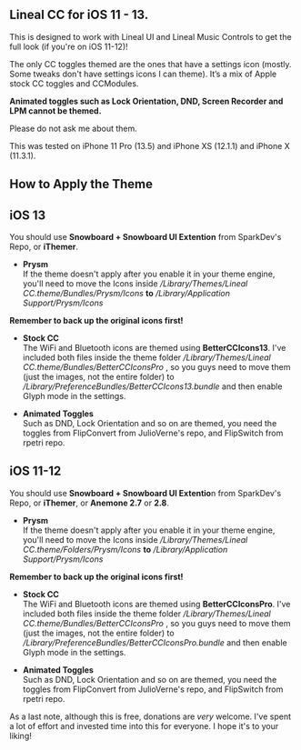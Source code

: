 

## Lineal CC for iOS 11 - 13.

This is designed to work with Lineal UI and Lineal Music Controls to get the full look (if you're on iOS 11-12)!  


The only CC toggles themed are the ones that have a settings icon (mostly. Some tweaks don't have settings icons I can theme). It’s a mix of Apple stock CC toggles and CCModules.  


**Animated toggles such as Lock Orientation, DND, Screen Recorder and LPM cannot be themed.**  


Please do not ask me about them.  


This was tested on iPhone 11 Pro (13.5) and iPhone XS (12.1.1) and iPhone X (11.3.1).  


## How to Apply the Theme
## iOS 13

 You should use **Snowboard + Snowboard UI Extention** from SparkDev's Repo, or **iThemer**.  


 - **Prysm**  
 If the theme doesn't apply after you enable it in your theme engine, you'll need to move the Icons inside  */Library/Themes/Lineal CC.theme/Bundles/Prysm/Icons*   **to**   */Library/Application Support/Prysm/Icons*  

**Remember to back up the original icons first!**  

 - **Stock CC**  
The WiFi and Bluetooth icons are themed using **BetterCCIcons13**. I've included both files inside the theme folder   */Library/Themes/Lineal CC.theme/Bundles/BetterCCIconsPro* , so you guys need to move them (just the images, not the entire folder) to   */Library/PreferenceBundles/BetterCCIcons13.bundle* and then enable Glyph mode in the settings.  


 - **Animated Toggles**  
Such as DND, Lock Orientation and so on are themed, you need the toggles from FlipConvert from JulioVerne's repo, and FlipSwitch from rpetri repo.  


## iOS 11-12

You should use **Snowboard + Snowboard UI Extentio**n from SparkDev's Repo, or **iThemer**, or  **Anemone 2.7** or **2.8**.  

  - **Prysm**  
 If the theme doesn't apply after you enable it in your theme engine, you'll need to move the Icons inside  */Library/Themes/Lineal CC.theme/Folders/Prysm/Icons*   **to**   */Library/Application Support/Prysm/Icons*  

**Remember to back up the original icons first!**  

 - **Stock CC**  
The WiFi and Bluetooth icons are themed using **BetterCCIconsPro**. I've included both files inside the theme folder   */Library/Themes/Lineal CC.theme/Bundles/BetterCCIconsPro* , so you guys need to move them (just the images, not the entire folder) to   */Library/PreferenceBundles/BetterCCIconsPro.bundle* and then enable Glyph mode in the settings.  


 - **Animated Toggles**  
Such as DND, Lock Orientation and so on are themed, you need the toggles from FlipConvert from JulioVerne's repo, and FlipSwitch from rpetri repo.  


As a last note, although this is free, donations are *very* welcome. I've spent a lot of effort and invested time into this for everyone. I hope it's to your liking!
